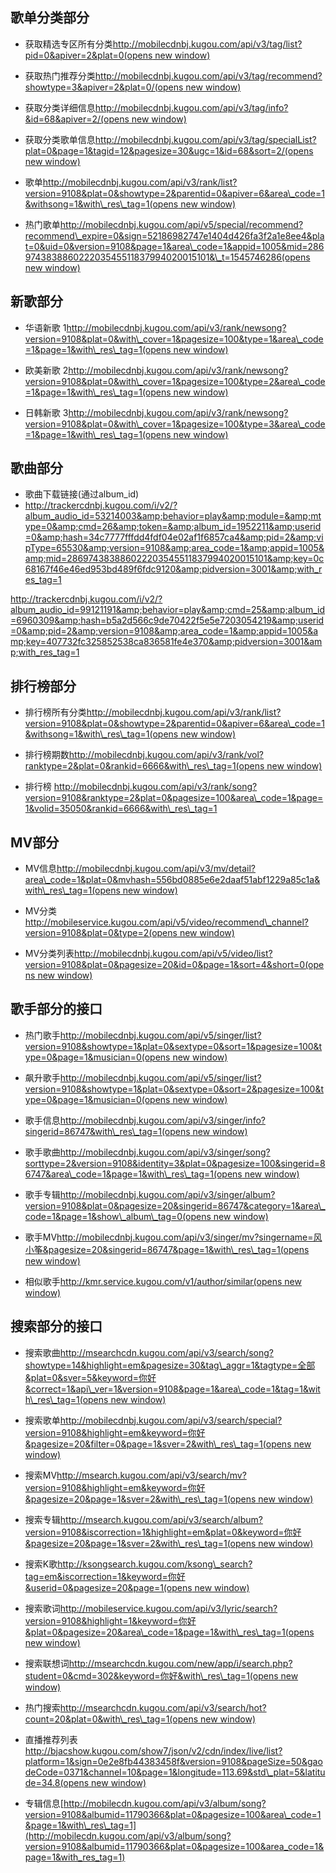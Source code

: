 ## 歌单分类部分

* 获取精选专区所有分类[http://mobilecdnbj.kugou.com/api/v3/tag/list?pid=0&apiver=2&plat=0(opens new window)](http://mobilecdnbj.kugou.com/api/v3/tag/list?pid=0&apiver=2&plat=0)

* 获取热门推荐分类[http://mobilecdnbj.kugou.com/api/v3/tag/recommend?showtype=3&apiver=2&plat=0/(opens new window)](http://mobilecdnbj.kugou.com/api/v3/tag/recommend?showtype=3&apiver=2&plat=0/)

* 获取分类详细信息[http://mobilecdnbj.kugou.com/api/v3/tag/info?&id=68&apiver=2/(opens new window)](http://mobilecdnbj.kugou.com/api/v3/tag/info?&id=68&apiver=2/)

* 获取分类歌单信息[http://mobilecdnbj.kugou.com/api/v3/tag/specialList?plat=0&page=1&tagid=12&pagesize=30&ugc=1&id=68&sort=2/(opens new window)](http://mobilecdnbj.kugou.com/api/v3/tag/specialList?plat=0&page=1&tagid=12&pagesize=30&ugc=1&id=68&sort=2/)

* 歌单[http://mobilecdnbj.kugou.com/api/v3/rank/list?version=9108&plat=0&showtype=2&parentid=0&apiver=6&area\_code=1&withsong=1&with\_res\_tag=1(opens new window)](http://mobilecdnbj.kugou.com/api/v3/rank/list?version=9108&plat=0&showtype=2&parentid=0&apiver=6&area_code=1&withsong=1&with_res_tag=1)

* 热门歌单[http://mobilecdnbj.kugou.com/api/v5/special/recommend?recommend\_expire=0&sign=52186982747e1404d426fa3f2a1e8ee4&plat=0&uid=0&version=9108&page=1&area\_code=1&appid=1005&mid=286974383886022203545511837994020015101&\_t=1545746286(opens new window)](http://mobilecdnbj.kugou.com/api/v5/special/recommend?recommend_expire=0&sign=52186982747e1404d426fa3f2a1e8ee4&plat=0&uid=0&version=9108&page=1&area_code=1&appid=1005&mid=286974383886022203545511837994020015101&_t=1545746286)

## 新歌部分

* 华语新歌 1[http://mobilecdnbj.kugou.com/api/v3/rank/newsong?version=9108&plat=0&with\_cover=1&pagesize=100&type=1&area\_code=1&page=1&with\_res\_tag=1(opens new window)](http://mobilecdnbj.kugou.com/api/v3/rank/newsong?version=9108&plat=0&with_cover=1&pagesize=100&type=1&area_code=1&page=1&with_res_tag=1)

* 欧美新歌 2[http://mobilecdnbj.kugou.com/api/v3/rank/newsong?version=9108&plat=0&with\_cover=1&pagesize=100&type=2&area\_code=1&page=1&with\_res\_tag=1(opens new window)](http://mobilecdnbj.kugou.com/api/v3/rank/newsong?version=9108&plat=0&with_cover=1&pagesize=100&type=2&area_code=1&page=1&with_res_tag=1)

* 日韩新歌 3[http://mobilecdnbj.kugou.com/api/v3/rank/newsong?version=9108&plat=0&with\_cover=1&pagesize=100&type=3&area\_code=1&page=1&with\_res\_tag=1(opens new window)](http://mobilecdnbj.kugou.com/api/v3/rank/newsong?version=9108&plat=0&with_cover=1&pagesize=100&type=3&area_code=1&page=1&with_res_tag=1)

## 歌曲部分

* 歌曲下载链接(通过album\_id)
* http://trackercdnbj.kugou.com/i/v2/?album_audio_id=53214003&amp;behavior=play&amp;module=&amp;mtype=0&amp;cmd=26&amp;token=&amp;album_id=1952211&amp;userid=0&amp;hash=34c7777fffdd4fdf04e02af1f6857ca4&amp;pid=2&amp;vipType=65530&amp;version=9108&amp;area_code=1&amp;appid=1005&amp;mid=286974383886022203545511837994020015101&amp;key=0c68167f46e46ed953bd489f6fdc9120&amp;pidversion=3001&amp;with_res_tag=1

http://trackercdnbj.kugou.com/i/v2/?album_audio_id=99121191&amp;behavior=play&amp;cmd=25&amp;album_id=6960309&amp;hash=b5a2d566c9de70422f5e5e7203054219&amp;userid=0&amp;pid=2&amp;version=9108&amp;area_code=1&amp;appid=1005&amp;key=407732fc325852538ca836581fe4e370&amp;pidversion=3001&amp;with_res_tag=1

## 排行榜部分

* 排行榜所有分类[http://mobilecdnbj.kugou.com/api/v3/rank/list?version=9108&plat=0&showtype=2&parentid=0&apiver=6&area\_code=1&withsong=1&with\_res\_tag=1(opens new window)](http://mobilecdnbj.kugou.com/api/v3/rank/list?version=9108&plat=0&showtype=2&parentid=0&apiver=6&area_code=1&withsong=1&with_res_tag=1)

* 排行榜期数[http://mobilecdnbj.kugou.com/api/v3/rank/vol?ranktype=2&plat=0&rankid=6666&with\_res\_tag=1(opens new window)](http://mobilecdnbj.kugou.com/api/v3/rank/vol?ranktype=2&plat=0&rankid=6666&with_res_tag=1)

* 排行榜 http://mobilecdnbj.kugou.com/api/v3/rank/song?version=9108&ranktype=2&plat=0&pagesize=100&area\_code=1&page=1&volid=35050&rankid=6666&with\_res\_tag=1

## MV部分

* MV信息[http://mobilecdnbj.kugou.com/api/v3/mv/detail?area\_code=1&plat=0&mvhash=556bd0885e6e2daaf51abf1229a85c1a&with\_res\_tag=1(opens new window)](http://mobilecdnbj.kugou.com/api/v3/mv/detail?area_code=1&plat=0&mvhash=556bd0885e6e2daaf51abf1229a85c1a&with_res_tag=1)

* MV分类[http://mobileservice.kugou.com/api/v5/video/recommend\_channel?version=9108&plat=0&type=2(opens new window)](http://mobileservice.kugou.com/api/v5/video/recommend_channel?version=9108&plat=0&type=2)

* MV分类列表[http://mobilecdnbj.kugou.com/api/v5/video/list?version=9108&plat=0&pagesize=20&id=0&page=1&sort=4&short=0(opens new window)](http://mobilecdnbj.kugou.com/api/v5/video/list?version=9108&plat=0&pagesize=20&id=0&page=1&sort=4&short=0)

## 歌手部分的接口

* 热门歌手[http://mobilecdnbj.kugou.com/api/v5/singer/list?version=9108&showtype=1&plat=0&sextype=0&sort=1&pagesize=100&type=0&page=1&musician=0(opens new window)](http://mobilecdnbj.kugou.com/api/v5/singer/list?version=9108&showtype=1&plat=0&sextype=0&sort=1&pagesize=100&type=0&page=1&musician=0)

* 飙升歌手[http://mobilecdnbj.kugou.com/api/v5/singer/list?version=9108&showtype=1&plat=0&sextype=0&sort=2&pagesize=100&type=0&page=1&musician=0(opens new window)](http://mobilecdnbj.kugou.com/api/v5/singer/list?version=9108&showtype=1&plat=0&sextype=0&sort=2&pagesize=100&type=0&page=1&musician=0)

* 歌手信息[http://mobilecdnbj.kugou.com/api/v3/singer/info?singerid=86747&with\_res\_tag=1(opens new window)](http://mobilecdnbj.kugou.com/api/v3/singer/info?singerid=86747&with_res_tag=1)

* 歌手歌曲[http://mobilecdnbj.kugou.com/api/v3/singer/song?sorttype=2&version=9108&identity=3&plat=0&pagesize=100&singerid=86747&area\_code=1&page=1&with\_res\_tag=1(opens new window)](http://mobilecdnbj.kugou.com/api/v3/singer/song?sorttype=2&version=9108&identity=3&plat=0&pagesize=100&singerid=86747&area_code=1&page=1&with_res_tag=1)

* 歌手专辑[http://mobilecdnbj.kugou.com/api/v3/singer/album?version=9108&plat=0&pagesize=20&singerid=86747&category=1&area\_code=1&page=1&show\_album\_tag=0(opens new window)](http://mobilecdnbj.kugou.com/api/v3/singer/album?version=9108&plat=0&pagesize=20&singerid=86747&category=1&area_code=1&page=1&show_album_tag=0)

* 歌手MV[http://mobilecdnbj.kugou.com/api/v3/singer/mv?singername=风小筝&pagesize=20&singerid=86747&page=1&with\_res\_tag=1(opens new window)](http://mobilecdnbj.kugou.com/api/v3/singer/mv?singername=%E9%A3%8E%E5%B0%8F%E7%AD%9D&pagesize=20&singerid=86747&page=1&with_res_tag=1)

* 相似歌手[http://kmr.service.kugou.com/v1/author/similar(opens new window)](http://kmr.service.kugou.com/v1/author/similar)

## 搜索部分的接口

* 搜索歌曲[http://msearchcdn.kugou.com/api/v3/search/song?showtype=14&highlight=em&pagesize=30&tag\_aggr=1&tagtype=全部&plat=0&sver=5&keyword=你好&correct=1&api\_ver=1&version=9108&page=1&area\_code=1&tag=1&with\_res\_tag=1(opens new window)](http://msearchcdn.kugou.com/api/v3/search/song?showtype=14&highlight=em&pagesize=30&tag_aggr=1&tagtype=%E5%85%A8%E9%83%A8&plat=0&sver=5&keyword=%E4%BD%A0%E5%A5%BD&correct=1&api_ver=1&version=9108&page=1&area_code=1&tag=1&with_res_tag=1)

* 搜索歌单[http://mobilecdnbj.kugou.com/api/v3/search/special?version=9108&highlight=em&keyword=你好&pagesize=20&filter=0&page=1&sver=2&with\_res\_tag=1(opens new window)](http://mobilecdnbj.kugou.com/api/v3/search/special?version=9108&highlight=em&keyword=%E4%BD%A0%E5%A5%BD&pagesize=20&filter=0&page=1&sver=2&with_res_tag=1)

* 搜索MV[http://msearch.kugou.com/api/v3/search/mv?version=9108&highlight=em&keyword=你好&pagesize=20&page=1&sver=2&with\_res\_tag=1(opens new window)](http://msearch.kugou.com/api/v3/search/mv?version=9108&highlight=em&keyword=%E4%BD%A0%E5%A5%BD&pagesize=20&page=1&sver=2&with_res_tag=1)

* 搜索专辑[http://msearch.kugou.com/api/v3/search/album?version=9108&iscorrection=1&highlight=em&plat=0&keyword=你好&pagesize=20&page=1&sver=2&with\_res\_tag=1(opens new window)](http://msearch.kugou.com/api/v3/search/album?version=9108&iscorrection=1&highlight=em&plat=0&keyword=%E4%BD%A0%E5%A5%BD&pagesize=20&page=1&sver=2&with_res_tag=1)

* 搜索K歌[http://ksongsearch.kugou.com/ksong\_search?tag=em&iscorrection=1&keyword=你好&userid=0&pagesize=20&page=1(opens new window)](http://ksongsearch.kugou.com/ksong_search?tag=em&iscorrection=1&keyword=%E4%BD%A0%E5%A5%BD&userid=0&pagesize=20&page=1)

* 搜索歌词[http://mobileservice.kugou.com/api/v3/lyric/search?version=9108&highlight=1&keyword=你好&plat=0&pagesize=20&area\_code=1&page=1&with\_res\_tag=1(opens new window)](http://mobileservice.kugou.com/api/v3/lyric/search?version=9108&highlight=1&keyword=%E4%BD%A0%E5%A5%BD&plat=0&pagesize=20&area_code=1&page=1&with_res_tag=1)

* 搜索联想词[http://msearchcdn.kugou.com/new/app/i/search.php?student=0&cmd=302&keyword=你好&with\_res\_tag=1(opens new window)](http://msearchcdn.kugou.com/new/app/i/search.php?student=0&cmd=302&keyword=%E4%BD%A0%E5%A5%BD&with_res_tag=1)

* 热门搜索[http://msearchcdn.kugou.com/api/v3/search/hot?count=20&plat=0&with\_res\_tag=1(opens new window)](http://msearchcdn.kugou.com/api/v3/search/hot?count=20&plat=0&with_res_tag=1)

* 直播推荐列表[http://bjacshow.kugou.com/show7/json/v2/cdn/index/live/list?platform=1&sign=0e2e8fb44383458f&version=9108&pageSize=50&gaodeCode=0371&channel=10&page=1&longitude=113.69&std\_plat=5&latitude=34.8(opens new window)](http://bjacshow.kugou.com/show7/json/v2/cdn/index/live/list?platform=1&sign=0e2e8fb44383458f&version=9108&pageSize=50&gaodeCode=0371&channel=10&page=1&longitude=113.69&std_plat=5&latitude=34.8)

* 专辑信息[http://mobilecdn.kugou.com/api/v3/album/song?version=9108&albumid=11790366&plat=0&pagesize=100&area\_code=1&page=1&with\_res\_tag=1](http://mobilecdn.kugou.com/api/v3/album/song?version=9108&albumid=11790366&plat=0&pagesize=100&area_code=1&page=1&with_res_tag=1)
